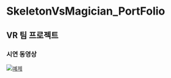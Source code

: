 # SkeletonVsMagician_PortFolio
## VR 팀 프로젝트 
### 시연 동영상 
[![예제](http://img.youtube.com/vi/_ecOXHJJA68/0.jpg)](https://youtu.be/_ecOXHJJA68?t=0s) 


